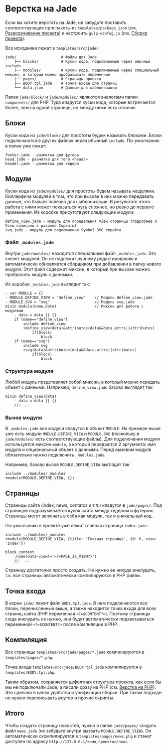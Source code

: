 # Верстка на Jade

Если вы хотите верстать на Jade, не забудьте поставить соответствующие npm пакеты из `templates/package.json` (см. [Разворачивание проекта](deployment.md)) и настроить `gulp-confog.js` (см. [Сборка проекта](build.md)).

Все исходники лежат в `templates/src/jade/`.

```
jade/                    # Файлы для Jade
    ├── blocks/          # Куски кода, подключаемые через обычный include
    ├── modules/         # Куски кода, подключаемые через специальный миксин, в который можно пробрасывать переменные
    ├── pages/           # Страницы проекта
    ├── BODY.tpl.jade    # Точка входа для страниц
    └── data.json        # Данные для шаблонизации
```

Папки `jade/block/` и `jade/modules/` являются аналогами папки `components/` для PHP. Туда кладутся куски кода, которые встречаются более, чем на одной странице, но между ними есть отличия.

## Блоки

Куски кода из `jade/block/` для простоты будем называть блоками. Блоки подключаются в других файлах через обычный `include`. По-умолчанию в папке уже лежат:

```
footer.jade - разметка для футера
head.jade - разметка для тега <head/>
header.jade - разметка для хедера
```

## Модули

Куски кода из `jade/modules/` для простоты будем называть модулями. Киллерфича модулей в том, что при вызове в них можно передавать данные, что бывает полезно для шаблонизации. В результате этого работа с ними может показаться чуть сложнее, но ровно до первого применения. Из коробки присутствуют следующие модули:

```
define_view.jade - модуль для определения View страницы (подробнее о View написано в разделе Скрипты)
svg.jade - модуль для подключения Symbol SVG спрайта
```

### Файл `_modules.jade`

Внутри `jade/modules/` находится специальный файл `_modules.jade`. Это скелет модулей. Он не подлежит ручному редактированию и автоматически обновляется сборщиком при добавлении в папку нового модуля. Этот файл содержит миксин, в который при вызове можно пробросить модуль с данными. 

Из коробки `_modules.jade` выглядит так:

```jade
- var MODULE = {}
- MODULE.DEFINE_VIEW = "define_view"    // Модуль define_view.jade
- MODULE.SVG = "svg"                    // Модуль svg.jade
mixin module(name,data)                 // Миксин для работы с модулями
	- data = data || {}
	if (name=="define_view")
		include define_view
		+define_view(data)&attributes(data&&data.attrs||attributes)
			if(block)
				block
	if (name=="svg")
		include svg
		+svg(data)&attributes(data&&data.attrs||attributes)
			if(block)
				block
```

### Структура модуля

Любой модуль представляет собой миксин, в который можно передать объект с данными. Например, `define_view.jade` базово выглядит так:

```jade
mixin define_view(data)
    - data = data || {}
    //- ...
```

### Вызов модуля

В `_modules.jade` все модули кладутся в объект `MODULE`. На примере выше уже есть модули `MODULE.DEFINE_VIEW` и `MODULE.SVG` (поскольку в `jade/modules/` есть соответствующие файлы). Для подключения модуля используется миксин `module`, в который передаются 2 аргумента: имя модуля и опциональный объект с данными. Перед вызовом модуля обязательно нужно подключить `_modules.jade`.

Например, базово вызов `MODULE.DEFINE_VIEW` выглядит так:

```jade
include ../modules/_modules
+module(MODULE.DEFINE_VIEW, {})
```

## Страницы

Страницы сайта (index, news, contatcs и т.п.) кладутся в `jade/pages/`. Под страницей подразумевается кусок сайта между хедером и футером. Страницы могут включать в себя как модули, так и уникальный код.

По-умолчанию в проекте уже лежит главная страница `index.jade`:

```jade
include ../modules/_modules
+module(MODULE.DEFINE_VIEW, {title: 'Главная страница', id: 0, view: 'Index'})

block content
    .home(data-view!='<?=PAGE_JS_VIEW?>')
    //- ...
```

Страницу достаточно просто создать. Не нужно ее никуда инклудить, т.к. все страницы автоматически компилируются в PHP файлы.

## Точка входа

В корне `jade/` лежит файл `BODY.tpl.jade`. В нем подключаются все блоки, перечисленные выше, а также находится точка входа для всех страниц сайта (PHP переменная `<?=$CONTENT?>`). Поэтому страницы сюда инклудить не нужно, они будут автоматически подхватываться переменной `<?=$CONTENT?>` после компиляции в PHP.

## Компиляция

Все страницы `templates/src/jade/pages/*.jade` компилируются в `templates/pages/*.php`. 

Точка входа `templates/src/jade/BODY.tpl.jade` компилируется в `templates/BODY.tpl.php`. 

Таким образом, сохраняется дефолтная структура проекта, как если бы мы не подключали Jade, а писали сразу на PHP (см. [Верстка на PHP](php.md)). Это сделано в целях удобства и унификации сборки. При таком подходе не нужно переписывать роутер и прочие скрипты.

## Итого

Чтобы создать страницу новостей, нужно в папке `jade/pages/` создать файл `news.jade` (не забудьте внутри вызвать `MODULE.DEFINE_VIEW`). Он автоматически скомпилируется в `templates/pages/news.php` и станет доступен по адресу `http://127.0.0.1/<имя_проекта>/news`.